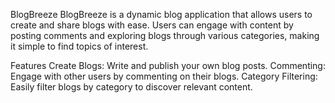 BlogBreeze
BlogBreeze is a dynamic blog application that allows users to create and share blogs with ease. Users can engage with content by posting comments and exploring blogs through various categories, making it simple to find topics of interest.

Features
Create Blogs: Write and publish your own blog posts.
Commenting: Engage with other users by commenting on their blogs.
Category Filtering: Easily filter blogs by category to discover relevant content.
